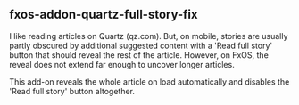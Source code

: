 fxos-addon-quartz-full-story-fix
--------------------------------

I like reading articles on Quartz (qz.com). But, on mobile, stories are usually
partly obscured by additional suggested content with a 'Read full story' button
that should reveal the rest of the article. However, on FxOS, the reveal does
not extend far enough to uncover longer articles.

This add-on reveals the whole article on load automatically and disables the
'Read full story' button altogether.
